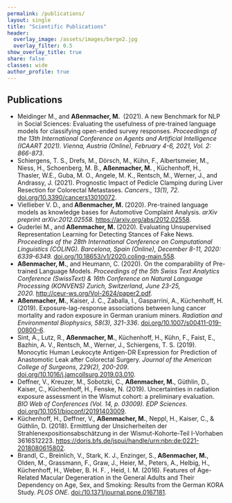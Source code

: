 ```yaml
---
permalink: /publications/
layout: single
title: "Scientific Publications"
header:
  overlay_image: /assets/images/berge2.jpg
  overlay_filter: 0.5
show_overlay_title: true
share: false
classes: wide
author_profile: true  
---
```


Publications
---------------

<ul>
  <li>Meidinger M., and <strong>A&szlig;enmacher, M.&nbsp;</strong> (2021). A new Benchmark for NLP in Social Sciences: Evaluating the usefulness of pre-trained language models for classifying open-ended survey responses. <em>Proceedings of the 13th International Conference on Agents and Artificial Intelligence (ICAART 2021). Vienna, Austria (Online), February 4-6, 2021, Vol. 2: 866-873</em>. </li>
  <li>Schiergens, T. S., Drefs, M., Dörsch, M., Kühn, F., Albertsmeier, M., Niess, H., Schoenberg, M. B., <strong>A&szlig;enmacher, M.&nbsp;</strong>, Küchenhoff, H., Thasler, W.E., Guba, M. O., Angele, M. K., Rentsch, M., Werner, J., and Andrassy, J. (2021). Prognostic Impact of Pedicle Clamping during Liver Resection for Colorectal Metastases. <em>Cancers., 13(1), 72</em>. <a href="https://doi.org/10.3390/cancers130100729" target="_blank"> doi.org/10.3390/cancers13010072</a>.</li>
  <li>Viellieber V. D., and<strong> A&szlig;enmacher, M.&nbsp;</strong>(2020). Pre-trained language models as knowledge bases for Automotive Complaint Analysis. <em>arXiv preprint arXiv:2012.02558.</em>&nbsp;<a href="https://arxiv.org/abs/2012.02558" target="_blank">https://arxiv.org/abs/2012.02558</a>.</li>
  <li>Guderlei M., and<strong> A&szlig;enmacher, M.&nbsp;</strong>(2020). Evaluating Unsupervised Representation Learning for Detecting Stances of Fake News. <em>Proceedings of the 28th International Conference on Computational Linguistics (COLING). Barcelona, Spain (Online), December 8-11, 2020: 6339-6349.</em>&nbsp;<a href="https://doi.org/10.18653/v1/2020.coling-main.558" target="_blank">doi.org/10.18653/v1/2020.coling-main.558</a>.</li>
  <li><strong>A&szlig;enmacher, M.</strong>, and Heumann, C. (2020). On the comparability of Pre-trained Language Models. <em>Proceedings of the 5th Swiss Text Analytics Conference (SwissText) &amp; 16th Conference on Natural Language Processing (KONVENS) Zurich, Switzerland, June 23-25, 2020.</em>&nbsp;<a href="http://ceur-ws.org/Vol-2624/paper2.pdf" target="_blank">http://ceur-ws.org/Vol-2624/paper2.pdf</a>.</li>
  <li><b>A&szlig;enmacher, M.</b>, Kaiser, J. C., Zaballa, I., Gasparrini, A., K&uuml;chenhoff, H. (2019). Exposure-lag-response associations between lung cancer mortality and radon exposure in German uranium miners.&nbsp;<em>Radiation and Environmental Biophysics, 58(3), 321-336</em>. <a href="https://doi.org/10.1007/s00411-019-00800-6" target="_blank">doi.org/10.1007/s00411-019-00800-6</a>.</li>
  <li>Sint, A., Lutz, R., <b>A&szlig;enmacher, M.</b>, K&uuml;chenhoff, H., K&uuml;hn, F., Faist, E., Bazhin, A. V., Rentsch, M., Werner, J., Schiergens, T. S. (2019). Monocytic Human Leukocyte Antigen-DR Expression for Prediction of Anastomotic Leak after Colorectal Surgery. <em>Journal of the American College of Surgeons, 229(2), 200-209</em>. <a href="https://doi.org/10.1016/j.jamcollsurg.2019.03.010" target="_blank"> doi.org/10.1016/j.jamcollsurg.2019.03.010</a>.</li>
  <li>Deffner, V., Kreuzer, M., Sobotzki, C., <b>A&szlig;enmacher, M.</b>, G&uuml;thlin, D., Kaiser, C., K&uuml;chenhoff, H., Fenske, N. (2019). Uncertainties in radiation exposure assessment in the Wismut cohort: a preliminary evaluation. <em>BIO Web of Conferences (Vol. 14, p. 03009). EDP Sciences</em>. <a href="https://doi.org/10.1051/bioconf/20191403009" target="_blank"> doi.org/10.1051/bioconf/20191403009</a>.</li>
  <li>K&uuml;chenhoff, H., Deffner, V., <b>A&szlig;enmacher, M.</b>, Neppl, H., Kaiser, C., &amp; G&uuml;thlin, D. (2018). Ermittlung der Unsicherheiten der Strahlenexpositionsabsch&auml;tzung in der Wismut-Kohorte-Teil I-Vorhaben 3616S12223. <a href="https://doris.bfs.de/jspui/handle/urn:nbn:de:0221-2018080615802" target="_blank"> https://doris.bfs.de/jspui/handle/urn:nbn:&#8203;de:0221-2018080615802</a>.</li>
  <li>Brandl, C., Breinlich, V., Stark, K. J., Enzinger, S., <b>A&szlig;enmacher, M.</b>, Olden, M., Grassmann, F., Graw, J., Heier, M., Peters, A., Helbig, H., K&uuml;chenhoff, H., Weber, B. H. F. , Heid, I. M. (2016). Features of Age-Related Macular Degeneration in the General Adults and Their Dependency on Age, Sex, and Smoking: Results from the German KORA Study. <em>PLOS ONE</em>. <a href="https://doi.org/10.1371/journal.pone.0167181" target="_blank"> doi:/10.1371/journal.pone.0167181</a>.</li>
</ul>
